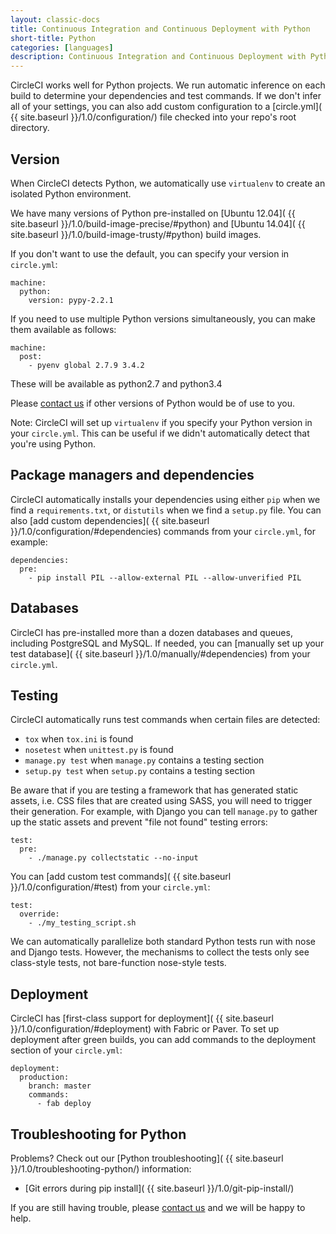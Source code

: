 ```yaml
---
layout: classic-docs
title: Continuous Integration and Continuous Deployment with Python
short-title: Python
categories: [languages]
description: Continuous Integration and Continuous Deployment with Python
---
```


CircleCI works well for Python projects. We run automatic inference on each
build to determine your dependencies and test commands. If we don't infer all
of your settings, you can also add custom configuration to a
[circle.yml]( {{ site.baseurl }}/1.0/configuration/) file checked into your repo's root directory.

## Version

When CircleCI detects Python, we automatically use `virtualenv` to create an isolated Python environment.

We have many versions of Python pre-installed on [Ubuntu 12.04]( {{ site.baseurl }}/1.0/build-image-precise/#python) and [Ubuntu 14.04]( {{ site.baseurl }}/1.0/build-image-trusty/#python) build images.

If you don't want to use the default, you can specify your version in `circle.yml`:

```
machine:
  python:
    version: pypy-2.2.1
```

If you need to use multiple Python versions simultaneously, you can make them available as follows:

```
machine:
  post:
    - pyenv global 2.7.9 3.4.2
```
These will be available as python2.7 and python3.4

Please [contact us](mailto:support@circleci.com) if other versions of Python
would be of use to you.

<span class='label label-info'>Note:</span>
CircleCI will set up `virtualenv` if you specify your Python version in your `circle.yml`.
This can be useful if we didn't automatically detect that you're using Python.

## Package managers and dependencies

CircleCI automatically installs your dependencies using either `pip` when we find
a `requirements.txt`, or `distutils` when we find a `setup.py` file. You can
also [add custom dependencies]( {{ site.baseurl }}/1.0/configuration/#dependencies) commands from
your `circle.yml`, for example:

```
dependencies:
  pre:
    - pip install PIL --allow-external PIL --allow-unverified PIL
```

## Databases

CircleCI has pre-installed more than a dozen databases and queues, including PostgreSQL and
MySQL. If needed, you can
[manually set up your test database]( {{ site.baseurl }}/1.0/manually/#dependencies) from your
`circle.yml`.

## Testing

CircleCI automatically runs test commands when certain files are detected:

- `tox` when `tox.ini` is found
- `nosetest` when `unittest.py` is found
- `manage.py test` when `manage.py` contains a testing section
- `setup.py test` when `setup.py` contains a testing section

Be aware that if you are testing a framework that has generated static assets, i.e. CSS files
that are created using SASS, you will need to trigger their generation. For example, with Django
you can tell `manage.py` to gather up the static assets and prevent "file not found" testing errors:

```
test:
  pre:
    - ./manage.py collectstatic --no-input
```

You can [add custom test commands]( {{ site.baseurl }}/1.0/configuration/#test) from your `circle.yml`:

```
test:
  override:
    - ./my_testing_script.sh
```

We can automatically parallelize both standard Python tests run with nose and
Django tests. However, the mechanisms to collect the tests only see class-style
tests, not bare-function nose-style tests.

## Deployment

CircleCI has [first-class support for deployment]( {{ site.baseurl }}/1.0/configuration/#deployment)
with Fabric or Paver. To set up deployment after green builds, you can add
commands to the deployment section of your `circle.yml`:

```
deployment:
  production:
    branch: master
    commands:
      - fab deploy
```

## Troubleshooting for Python

Problems? Check out our [Python troubleshooting]( {{ site.baseurl }}/1.0/troubleshooting-python/)
information:

* [Git errors during pip install]( {{ site.baseurl }}/1.0/git-pip-install/)

If you are still having trouble, please [contact us](mailto:support@circleci.com)
and we will be happy to help.

